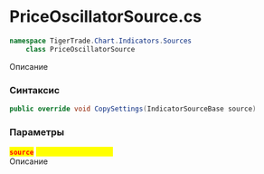 
# PriceOscillatorSource.cs
```csharp
namespace TigerTrade.Chart.Indicators.Sources  
    class PriceOscillatorSource
```

Описание

### Синтаксис
```csharp
public override void CopySettings(IndicatorSourceBase source)
```

### Параметры
<mark style="color:red;">**`source`**</mark> <mark style="color:yellow;">`IndicatorSourceBase`</mark>  
 Описание  
  

                    
                    